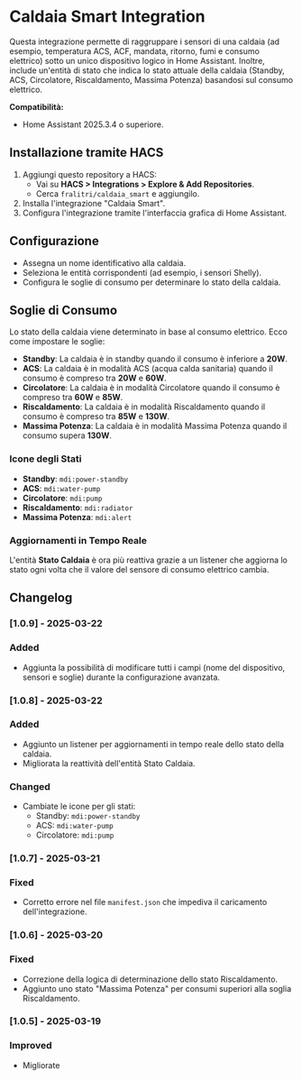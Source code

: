 # Caldaia Smart Integration

Questa integrazione permette di raggruppare i sensori di una caldaia (ad esempio, temperatura ACS, ACF, mandata, ritorno, fumi e consumo elettrico) sotto un unico dispositivo logico in Home Assistant. Inoltre, include un'entità di stato che indica lo stato attuale della caldaia (Standby, ACS, Circolatore, Riscaldamento, Massima Potenza) basandosi sul consumo elettrico.

**Compatibilità:**
- Home Assistant 2025.3.4 o superiore.

## Installazione tramite HACS
1. Aggiungi questo repository a HACS:
   - Vai su **HACS > Integrations > Explore & Add Repositories**.
   - Cerca `fralitri/caldaia_smart` e aggiungilo.
2. Installa l'integrazione "Caldaia Smart".
3. Configura l'integrazione tramite l'interfaccia grafica di Home Assistant.

## Configurazione
- Assegna un nome identificativo alla caldaia.
- Seleziona le entità corrispondenti (ad esempio, i sensori Shelly).
- Configura le soglie di consumo per determinare lo stato della caldaia.

## Soglie di Consumo
Lo stato della caldaia viene determinato in base al consumo elettrico. Ecco come impostare le soglie:

- **Standby**: La caldaia è in standby quando il consumo è inferiore a **20W**.
- **ACS**: La caldaia è in modalità ACS (acqua calda sanitaria) quando il consumo è compreso tra **20W** e **60W**.
- **Circolatore**: La caldaia è in modalità Circolatore quando il consumo è compreso tra **60W** e **85W**.
- **Riscaldamento**: La caldaia è in modalità Riscaldamento quando il consumo è compreso tra **85W** e **130W**.
- **Massima Potenza**: La caldaia è in modalità Massima Potenza quando il consumo supera **130W**.

### Icone degli Stati
- **Standby**: `mdi:power-standby`
- **ACS**: `mdi:water-pump`
- **Circolatore**: `mdi:pump`
- **Riscaldamento**: `mdi:radiator`
- **Massima Potenza**: `mdi:alert`

### Aggiornamenti in Tempo Reale
L'entità **Stato Caldaia** è ora più reattiva grazie a un listener che aggiorna lo stato ogni volta che il valore del sensore di consumo elettrico cambia.

## Changelog
### [1.0.9] - 2025-03-22
### Added
- Aggiunta la possibilità di modificare tutti i campi (nome del dispositivo, sensori e soglie) durante la configurazione avanzata.

### [1.0.8] - 2025-03-22
### Added
- Aggiunto un listener per aggiornamenti in tempo reale dello stato della caldaia.
- Migliorata la reattività dell'entità Stato Caldaia.

### Changed
- Cambiate le icone per gli stati:
  - Standby: `mdi:power-standby`
  - ACS: `mdi:water-pump`
  - Circolatore: `mdi:pump`

### [1.0.7] - 2025-03-21
### Fixed
- Corretto errore nel file `manifest.json` che impediva il caricamento dell'integrazione.

### [1.0.6] - 2025-03-20
### Fixed
- Correzione della logica di determinazione dello stato Riscaldamento.
- Aggiunto uno stato "Massima Potenza" per consumi superiori alla soglia Riscaldamento.

### [1.0.5] - 2025-03-19
### Improved
- Migliorate
